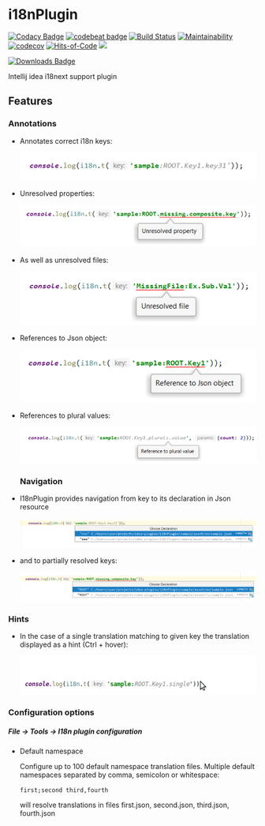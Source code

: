 # i18nPlugin

[![Codacy Badge](https://api.codacy.com/project/badge/Grade/1ec904e969c348eeb9b1a010ab76d1b9)](https://app.codacy.com/manual/nyavro/i18nPlugin?utm_source=github.com&utm_medium=referral&utm_content=nyavro/i18nPlugin&utm_campaign=Badge_Grade_Dashboard)
[![codebeat badge](https://codebeat.co/badges/efe74563-add4-4309-a673-dfce2e839677)](https://codebeat.co/projects/github-com-nyavro-i18nplugin-master)
[![Build Status](https://travis-ci.com/nyavro/i18nPlugin.svg?branch=master)](https://travis-ci.com/nyavro/i18nPlugin)
[![Maintainability](https://api.codeclimate.com/v1/badges/b9d170510bcb7bdd4ef0/maintainability)](https://codeclimate.com/github/nyavro/i18nPlugin/maintainability)
[![codecov](https://codecov.io/gh/nyavro/i18nPlugin/branch/master/graph/badge.svg)](https://codecov.io/gh/nyavro/i18nPlugin)
[![Hits-of-Code](https://hitsofcode.com/github/nyavro/i18nPlugin)](https://hitsofcode.com/view/github/nyavro/i18nPlugin)
![](https://tokei.rs/b1/github/nyavro/i18nPlugin)

[![Downloads Badge](https://img.shields.io/jetbrains/plugin/d/12981-i18n-support.svg)](https://plugins.jetbrains.com/plugin/12981-i18n-support)

Intellij idea i18next support plugin

## Features
   ### Annotations

-   Annotates correct i18n keys:

    ![Simple annotation](docs/img/p1.png)

-   Unresolved properties:

    ![Annotates unresolved part of the key](docs/img/p2.png)

-   As well as unresolved files:

    ![Unresolved json file](docs/img/p3.png)

-   References to Json object:

    ![Reference to Json object](docs/img/p4.png)

-   References to plural values:

    ![Reference to plural value](docs/img/p5.png)


    ### Navigation

-   I18nPlugin provides navigation from key to its declaration in Json resource    

    ![Navigation from key to translation](docs/img/p6.png)

-   and to partially resolved keys:

    ![Navigation from partially resolved](docs/img/p7.png)
    
   ### Hints
 
-   In the case of a single translation matching to given key the translation displayed as a hint (Ctrl + hover):
 
    ![Single translatin hint](docs/gif/translation-as-hint.gif)
    
   ### Configuration options 
 
   ##### File -> Tools -> I18n plugin configuration 
 
 -  Default namespace
 
    Configure up to 100 default namespace translation files. 
    Multiple default namespaces separated by comma, semicolon or whitespace:
    
        first;second third,fourth
        
    will resolve translations in files first.json, second.json, third.json, fourth.json
     
